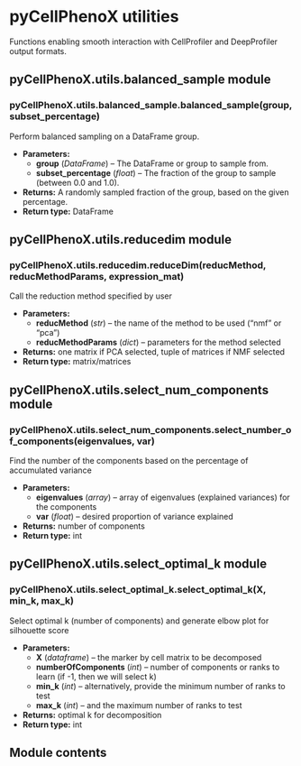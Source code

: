 # pyCellPhenoX utilities

Functions enabling smooth interaction with CellProfiler and DeepProfiler output formats.

## pyCellPhenoX.utils.balanced_sample module

### pyCellPhenoX.utils.balanced_sample.balanced_sample(group, subset_percentage)

Perform balanced sampling on a DataFrame group.

* **Parameters:**
  * **group** (*DataFrame*) – The DataFrame or group to sample from.
  * **subset_percentage** (*float*) – The fraction of the group to sample (between 0.0 and 1.0).
* **Returns:**
  A randomly sampled fraction of the group, based on the given percentage.
* **Return type:**
  DataFrame

## pyCellPhenoX.utils.reducedim module

### pyCellPhenoX.utils.reducedim.reduceDim(reducMethod, reducMethodParams, expression_mat)

Call the reduction method specified by user

* **Parameters:**
  * **reducMethod** (*str*) – the name of the method to be used (“nmf” or “pca”)
  * **reducMethodParams** (*dict*) – parameters for the method selected
* **Returns:**
  one matrix if PCA selected, tuple of matrices if NMF selected
* **Return type:**
  matrix/matrices

## pyCellPhenoX.utils.select_num_components module

### pyCellPhenoX.utils.select_num_components.select_number_of_components(eigenvalues, var)

Find the number of the components based on the percentage of accumulated variance

* **Parameters:**
  * **eigenvalues** (*array*) – array of eigenvalues (explained variances) for the components
  * **var** (*float*) – desired proportion of variance explained
* **Returns:**
  number of components
* **Return type:**
  int

## pyCellPhenoX.utils.select_optimal_k module

### pyCellPhenoX.utils.select_optimal_k.select_optimal_k(X, min_k, max_k)

Select optimal k (number of components) and generate elbow plot for silhouette score

* **Parameters:**
  * **X** (*dataframe*) – the marker by cell matrix to be decomposed
  * **numberOfComponents** (*int*) – number of components or ranks to learn (if -1, then we will select k)
  * **min_k** (*int*) – alternatively, provide the minimum number of ranks to test
  * **max_k** (*int*) – and the maximum number of ranks to test
* **Returns:**
  optimal k for decomposition
* **Return type:**
  int

## Module contents
